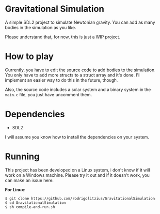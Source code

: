# Gravitational Simulation
A simple SDL2 project to simulate Newtonian gravity. You can add as many bodies in the simulation as you like.

Please understand that, for now, this is just a WIP project.

# How to play
Currently, you have to edit the source code to add bodies to the simulation. You only have to add more structs to a struct array and it's done. I'll implement an easier way to do this in the future, though.

Also, the source code includes a solar system and a binary system in the `main.c` file, you just have uncomment them.

# Dependencies
- SDL2

I will assume you know how to install the dependencies on your system.

# Running
This project has been developed on a Linux system, i don't know if it will work on a Windows machine. Please try it out and if it doesn't work, you can make an issue here.

**For Linux:**
```
$ git clone https://github.com/rodrigolitzius/GravitationalSimulation
$ cd GravitationalSimulation
$ sh compile-and-run.sh
```